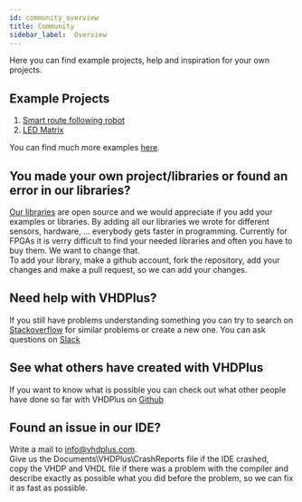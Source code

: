 ```yaml
---
id: community_overview
title: Community
sidebar_label:  Overview
---
```


Here you can find example projects, help and inspiration for your own projects.

## Example Projects
1. [Smart route following robot](/docs/community_motor)
2. [LED Matrix](/docs/community_matrix)

You can find much more examples [here](https://github.com/search?utf8=%E2%9C%93&q=vhdplus).

## You made your own project/libraries or found an error in our libraries?
[Our libraries](https://github.com/leonbeier/VHDPlus_Libraries_and_Examples) are open source and we would appreciate if you add your examples or libraries. By adding all our libraries we wrote for different sensors, hardware, ... everybody gets faster in programming. Currently for FPGAs it is verry difficult to find your needed libraries and often you have to buy them. We want to change that. <br/>
To add your library, make a github account, fork the repository, add your changes and make a pull request, so we can add your changes.

## Need help with VHDPlus?
If you still have problems understanding something you can try to search on [Stackoverflow](https://stackoverflow.com/questions/tagged/vhdp) for similar problems or create a new one.
You can ask questions on [Slack](https://join.slack.com/t/vhdplus/shared_invite/enQtNzUyNTkzMDA4OTk4LTM4MWI0NzAxZDA4NzNiMDkxZWM4MzViMDQ5NzcxYWI2NTA1MzM2ZDlkNmQ5ZDQ5MzIwM2E4NjZmMGI3MjhhZWE)

## See what others have created with VHDPlus
If you want to know what is possible you can check out what other people have done so far with VHDPlus on [Github](https://github.com/search?utf8=%E2%9C%93&q=vhdplus)

## Found an issue in our IDE?
Write a mail to info@vhdplus.com.<br/>
Give us the Documents\VHDPlus\CrashReports file if the IDE crashed,<br/>copy the VHDP and VHDL file if there was a problem with the compiler and<br/> describe exactly as possible what you did before the problem, so we can fix it as fast as possible.
